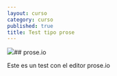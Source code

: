 ```yaml
---
layout: curso
category: curso
published: true
title: Test tipo prose
---
```


![](/media/interzonas.jpg)## prose.io

Este es un test con el editor prose.io 